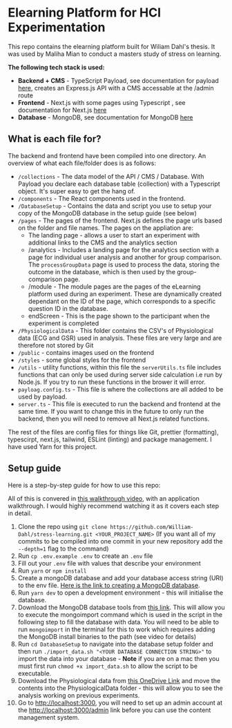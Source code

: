 # Elearning Platform for HCI Experimentation

This repo contains the elearning platform built for Wiliam Dahl's thesis. It was used by Maliha Mian to conduct a masters study of stress on learning.

**The following tech stack is used:**

-   **Backend + CMS** - TypeScript Payload, see documentation for payload [here](https://payloadcms.com/docs/getting-started/what-is-payload), creates an Express.js API with a CMS accessable at the /admin route
-   **Frontend** - Next.js with some pages using Typescript , see documentation for Next.js [here](https://nextjs.org/docs)
-   **Database** - MongoDB, see documentation for MongoDB [here](https://www.mongodb.com/docs/)

## What is each file for?

The backend and frontend have been compiled into one directory. An overview of what each file/folder does is as follows:

-   `/collections` - The data model of the API / CMS / Database. With Payload you declare each database table (collection) with a Typescript object. It's super easy to get the hang of.
-   `/components` - The React components used in the frontend.
-   `/DatabaseSetup` - Contains the data and script you use to setup your copy of the MongoDB database in the setup guide (see below)
-   `/pages` - The pages of the frontend. Next.js defines the page urls based on the folder and file names. The pages on the appliation are:
    -   The landing page - allows a user to start an experiment with additional links to the CMS and the analytics section
    -   /analytics - Includes a landing page for the analytics section with a page for individual user analysis and another for group comparison. The `processGroupData` page is used to process the data, storing the outcome in the database, which is then used by the group-comparison page.
    -   /module - The module pages are the pages of the eLearning platform used during an experiment. These are dynamically created dependant on the ID of the page, which corresponds to a specific question ID in the database.
    -   endScreen - This is the page shown to the participant when the experiment is completed
-   `/PhysiologicalData` - This folder contains the CSV's of Physiological data (ECG and GSR) used in analysis. These files are very large and are therefore not stored by Git
-   `/public` - contains images used on the frontend
-   `/styles` - some global styles for the frontend
-   `/utils` - utility functions, within this file the `serverUtils.ts` file includes functions that can only be used during server side calculation i.e run by Node.js. If you try to run these functions in the brower it will error.
-   `payloag.config.ts` - This file is where the collections are all added to be used by payload.
-   `server.ts` - This file is executed to run the backend and frontend at the same time. If you want to change this in the future to only run the backend, then you will need to remove all Next.js related functions.

The rest of the files are config files for things like Git, prettier (formatting), typescirpt, next.js, tailwind, ESLint (linting) and package management. I have used Yarn for this project.

## Setup guide

Here is a step-by-step guide for how to use this repo:

All of this is convered in [this walkthrough video](), with an application walkthrough. I would highly recommend watching it as it covers each step in detail.

1. Clone the repo using `git clone https://github.com/William-Dahl/stress-learning.git <YOUR_PROJECT_NAME>` (If you want all of my commits to be compiled into one commit in your new repository add the `--depth=1` flag to the command)
1. Run `cp .env.example .env` to create an `.env` file
1. Fill out your `.env` file with values that describe your environment
1. Run `yarn` or `npm install`
1. Create a mongoDB database and add your database access string (URI) to the env file. [Here is the link to creating a MongoDB database](https://www.mongodb.com/basics/create-database).
1. Run `yarn dev` to open a development environment - this will initialise the database.
1. Download the MongoDB database tools from [this link](https://www.mongodb.com/try/download/database-tools). This will allow you to execute the mongoimport command which is used in the script in the following step to fill the database with data. You will need to be able to run `mongoimport` in the terminal for this to work which requires adding the MongoDB install binaries to the path (see video for details)
1. Run `cd DatabaseSetup` to navigate into the database setup folder and then run `./import_data.sh "<YOUR DATABASE CONNECTION STRING>"` to import the data into your database - **Note** if you are on a mac then you must first run `chmod +x import_data.sh` to allow the script to be executable.
1. Download the Physiological data from [this OneDrive Link](https://1drv.ms/f/s!ArOMikbw7oa1hg6iCBCtiHFF2I4X?e=u7NMm6) and move the contents into the PhysiologicalData folder - this will allow you to see the analysis working on previous experiments.
1. Go to [http://localhost:3000](http://localhost:3000), you will need to set up an admin account at the [http://localhost:3000/admin](http://localhost:3000/admin) link before you can use the content management system.
